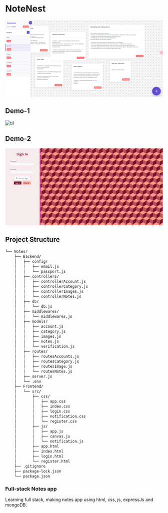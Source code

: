 # NoteNest
<img src="Images/NoteNest-App.png" alt="NoteNest" width="1000"/>

## Demo-1
![til](./Images/Demo-1.gif)

## Demo-2
![til](./Images/Demo-2.gif)

## Project Structure
```
└── Notes/
    ├── Backend/
    │   ├── config/
    │   │   ├── email.js
    │   │   └── passport.js
    │   ├── controllers/
    │   │   ├── controllerAccount.js
    │   │   ├── controllerCategory.js
    │   │   ├── controllerImages.js
    │   │   └── controllerNotes.js
    │   ├── db/
    │   │   └── db.js
    │   ├── middlewares/
    │   │   └── middlewares.js
    │   ├── models/
    │   │   ├── account.js
    │   │   ├── category.js
    │   │   ├── images.js
    │   │   ├── notes.js
    │   │   └── verification.js
    │   ├── routes/
    │   │   ├── routesAccounts.js
    │   │   ├── routesCategory.js
    │   │   ├── routesImage.js
    │   │   └── routesNotes.js
    │   ├── server.js
    │   └── .env
    ├── Frontend/
    │   └── src/
    │       ├── css/
    │       │   ├── app.css
    │       │   ├── index.css
    │       │   ├── login.css
    │       │   ├── notification.css
    │       │   └── register.css
    │       ├── js/
    │       │   ├── app.js
    │       │   ├── canvas.js
    │       │   └── notification.js
    │       ├── app.html
    │       ├── index.html
    │       ├── login.html
    │       └── register.html
    ├── .gitignore
    ├── package-lock.json
    └── package.json
```
    
### Full-stack Notes app

Learning full stack,  making notes app using html, css, js, expressJs and mongoDB.
